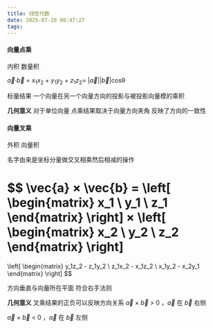```yaml
---
title: 线性代数
date: 2025-07-26 06:47:27
tags:
---
```

#### 向量点乘
内积 数量积

$\vec{a}$·$\vec{b}$ = $x_1 x_2$ + $y_1y_2$ + $z_1z_2$= |$\vec{a}$||$\vec{b}$|cosθ

标量结果 一个向量在另一个向量方向的投影与被投影向量模的乘积

**几何意义** 对于单位向量 点乘结果取决于向量方向夹角 反映了方向的一致性

#### 向量叉乘
外积 向量积

名字由来是坐标分量做交叉相乘然后相减的操作

$$
\vec{a} × \vec{b} = 
\left[
 \begin{matrix}
   x_1 \\
   y_1 \\
   z_1 
  \end{matrix}
  \right] 
  ×
  \left[
 \begin{matrix}
   x_2 \\
   y_2 \\
   z_2 
  \end{matrix}
  \right]
  =
   \left[
 \begin{matrix}
   y_1z_2 - z_1y_2 \\
   z_1x_2 - x_1z_2 \\
   x_1y_2 - x_2y_1
  \end{matrix}
  \right]
$$

方向垂直与向量所在平面 符合右手法则

**几何意义** 叉乘结果的正负可以反映方向关系 
$\vec{a}$ × $\vec{b}$ > 0 ，$\vec{a}$ 在 $\vec{b}$ 右侧

$\vec{a}$ × $\vec{b}$ < 0 ，$\vec{a}$ 在 $\vec{b}$ 左侧